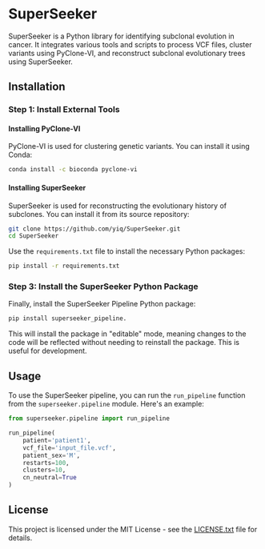
# SuperSeeker

SuperSeeker is a Python library for identifying subclonal evolution in cancer. It integrates various tools and scripts to process VCF files, cluster variants using PyClone-VI, and reconstruct subclonal evolutionary trees using SuperSeeker.

## Installation

### Step 1: Install External Tools

#### Installing PyClone-VI

PyClone-VI is used for clustering genetic variants. You can install it using Conda:

```bash
conda install -c bioconda pyclone-vi
```

#### Installing SuperSeeker

SuperSeeker is used for reconstructing the evolutionary history of subclones. You can install it from its source repository:

```bash
git clone https://github.com/yiq/SuperSeeker.git
cd SuperSeeker
```

Use the `requirements.txt` file to install the necessary Python packages:

```bash
pip install -r requirements.txt
```

### Step 3: Install the SuperSeeker Python Package

Finally, install the SuperSeeker Pipeline Python package:

```bash
pip install superseeker_pipeline.
```

This will install the package in "editable" mode, meaning changes to the code will be reflected without needing to reinstall the package. This is useful for development.

## Usage

To use the SuperSeeker pipeline, you can run the `run_pipeline` function from the `superseeker.pipeline` module. Here's an example:

```python
from superseeker.pipeline import run_pipeline

run_pipeline(
    patient='patient1',
    vcf_file='input_file.vcf',
    patient_sex='M',
    restarts=100,
    clusters=10,
    cn_neutral=True
)
```

## License

This project is licensed under the MIT License - see the [LICENSE.txt](LICENSE.txt) file for details.
